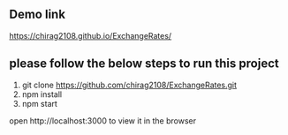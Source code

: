 ## Demo link
https://chirag2108.github.io/ExchangeRates/

## please follow the below steps to run this project
1. git clone https://github.com/chirag2108/ExchangeRates.git
2. npm install
3. npm start

open http://localhost:3000 to view it in the browser
